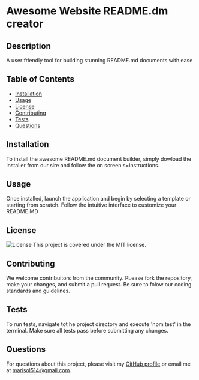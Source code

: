 
# Awesome Website README.dm creator

## Description
A user friendly tool for building stunning README.md documents with ease

## Table of Contents
- [Installation](#installation)
- [Usage](#usage)
- [License](#license)
- [Contributing](#contributing)
- [Tests](#tests)
- [Questions](#questions)

## Installation
To install the awesome README.md document builder, simply dowload the installer from our sire and follow the on screen s=instructions.

## Usage
Once installed, launch the application and begin by selecting a template or starting from scratch. Follow the intuitive interface to customize your README.MD

## License
![License](https://img.shields.io/badge/License-MIT-blue.svg)
This project is covered under the MIT license.

## Contributing
We welcome contribuitors from the community. PLease fork the repository, make your changes, and submit a pull request. Be sure to folow our coding standards and guidelines.

## Tests
To run tests, navigate tot he project directory and execute 'npm test' in the terminal. Make sure all tests pass before submitting any changes.

## Questions
For questions about this project, please visit my [GitHub profile](https://github.com/Marisol514) or email me at marisol514@gmail.com.

